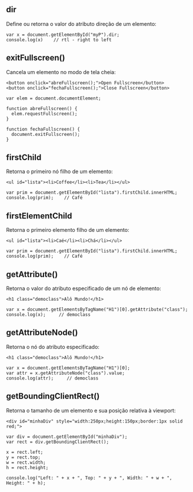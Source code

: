 ## dir 
Define ou retorna o valor do atributo direção de um elemento:

    var x = document.getElementById("myP").dir;
    console.log(x)    // rtl - right to left
    
## exitFullscreen()
Cancela um elemento no modo de tela cheia:

    <button onclick="abreFullscreen();">Open Fullscreen</button>
    <button onclick="fechaFullscreen();">Close Fullscreen</button>
    
    var elem = document.documentElement;
    
    function abreFullscreen() {
      elem.requestFullscreen();
    }
    
    function fechaFullscreen() {
      document.exitFullscreen();
    }

## firstChild
Retorna o primeiro nó filho de um elemento:

    <ul id="lista"><li>Coffee</li><li>Tea</li></ul>

    var prim = document.getElementById("lista").firstChild.innerHTML;
    console.log(prim);    // Café
    
## firstElementChild
Retorna o primeiro elemento filho de um elemento:

    <ul id="lista"><li>Caé</li><li>Chá</li></ul>

    var prim = document.getElementById("lista").firstChild.innerHTML;
    console.log(prim);    // Café
    
## getAttribute()
Retorna o valor do atributo especificado de um nó de elemento:
    
    <h1 class="democlass">Alô Mundo!</h1>
    
    var x = document.getElementsByTagName("H1")[0].getAttribute("class"); 
    console.log(x);     // democlass

## getAttributeNode()
Retorna o nó do atributo especificado:

    <h1 class="democlass">Alô Mundo!</h1>
    
    var x = document.getElementsByTagName("H1")[0];
    var attr = x.getAttributeNode("class").value; 
    console.log(attr);     // democlass

## getBoundingClientRect() 
Retorna o tamanho de um elemento e sua posição relativa à viewport:

    <div id="minhaDiv" style="width:250px;height:150px;border:1px solid red;">
    
    var div = document.getElementById("minhaDiv");
    var rect = div.getBoundingClientRect();
    
    x = rect.left;
    y = rect.top;
    w = rect.width;
    h = rect.height;
    
    console.log("Left: " + x + ", Top: " + y + ", Width: " + w + ", Height: " + h);

